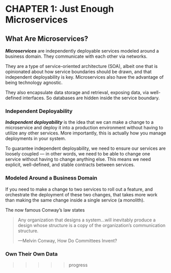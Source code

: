 # CHAPTER 1: Just Enough Microservices

## What Are Microservices?

***Microservices*** are independently deployable services modeled around a
business domain. They communicate with each other via networks.

They are a type of service-oriented architecture (SOA), albeit one that is
opinionated about how service boundaries should be drawn, and that independent
deployability is key. Microservices also have the advantage of being technology
agnostic.

They also encapsulate data storage and retrieval, exposing data, via
well-defined interfaces. So databases are hidden inside the service boundary.

### Independent Deployability

***Independent deployability*** is the idea that we can make a change to a
microservice and deploy it into a production environment without having to
utilize any other services. More importantly, this is actually how you manage
deployments in your system.

To guarantee independent deployability, we need to ensure our services are
loosely coupled — in other words, we need to be able to change one service
without having to change anything else. This means we need explicit,
well-defined, and stable contracts between services.

### Modeled Around a Business Domain

If you need to make a change to two services to roll out a feature, and
orchestrate the deployment of these two changes, that takes more work than
making the same change inside a single service (a monolith).

The now famous Conway’s law states

> Any organization that designs a system...will inevitably produce a design
> whose structure is a copy of the organization’s communication structure.
>
> —Melvin Conway, How Do Committees Invent?

### Own Their Own Data

>>>>> progress
